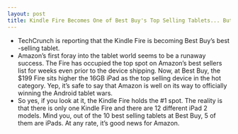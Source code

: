 ```yaml
---
layout: post
title: Kindle Fire Becomes One of Best Buy's Top Selling Tablets... But Wait...
---
```

* TechCrunch is reporting that the Kindle Fire is becoming Best Buy’s best -selling tablet.
* Amazon’s first foray into the tablet world seems to be a runaway success. The Fire has occupied the top spot on Amazon’s best sellers list for weeks even prior to the device shipping. Now, at Best Buy, the $199 Fire sits higher the 16GB iPad as the top selling device in the hot category. Yep, it’s safe to say that Amazon is well on its way to officially winning the Android tablet wars.
* So yes, if you look at it, the Kindle Fire holds the #1 spot. The reality is that there is only one Kindle Fire and there are 12 different iPad 2 models. Mind you, out of the 10 best selling tablets at Best Buy, 5 of them are iPads. At any rate, it’s good news for Amazon.

